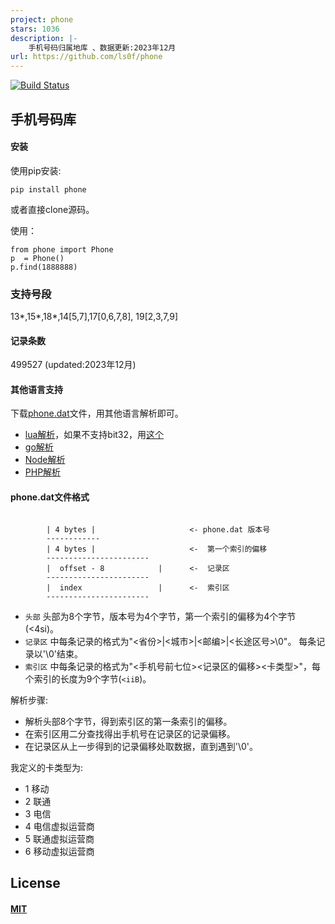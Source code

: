 ```yaml
---
project: phone
stars: 1036
description: |-
    手机号码归属地库 、数据更新:2023年12月
url: https://github.com/ls0f/phone
---
```


[![Build Status](https://travis-ci.org/lovedboy/phone.svg?branch=master)](https://travis-ci.org/lovedboy/phone)

## 手机号码库

#### 安装

使用pip安装:

```
pip install phone

```
或者直接clone源码。

使用：

```
from phone import Phone
p  = Phone()
p.find(1888888)
```

### 支持号段
13\*,15\*,18\*,14[5,7],17[0,6,7,8], 19[2,3,7,9]

#### 记录条数

499527 (updated:2023年12月)

#### 其他语言支持

下载[phone.dat](https://github.com/lovedboy/phone/raw/master/phone/phone.dat)文件，用其他语言解析即可。

* [lua解析](https://gist.github.com/lovedboy/bbff19c91e3d98388d52)，如果不支持bit32，用[这个](https://gist.github.com/lovedboy/fe7750e202572712615a)
* [go解析](https://github.com/xluohome/phonedata)
* [Node解析](https://github.com/conzi/phone)
* [PHP解析](https://github.com/shitoudev/phone-location)

#### phone.dat文件格式

```

        | 4 bytes |                     <- phone.dat 版本号
        ------------
        | 4 bytes |                     <-  第一个索引的偏移
        -----------------------
        |  offset - 8            |      <-  记录区
        -----------------------
        |  index                 |      <-  索引区
        -----------------------

```

* `头部` 头部为8个字节，版本号为4个字节，第一个索引的偏移为4个字节(<4si)。      
* `记录区` 中每条记录的格式为"\<省份\>|\<城市\>|\<邮编\>|\<长途区号\>\0"。 每条记录以'\0'结束。  
* `索引区` 中每条记录的格式为"<手机号前七位><记录区的偏移><卡类型>"，每个索引的长度为9个字节(`<iiB`)。

解析步骤:

 * 解析头部8个字节，得到索引区的第一条索引的偏移。
 * 在索引区用二分查找得出手机号在记录区的记录偏移。
 * 在记录区从上一步得到的记录偏移处取数据，直到遇到'\0'。
 
我定义的卡类型为:

* 1 移动
* 2 联通
* 3 电信
* 4 电信虚拟运营商
* 5 联通虚拟运营商
* 6 移动虚拟运营商

## License
#### [MIT](https://opensource.org/licenses/mit-license.php)

